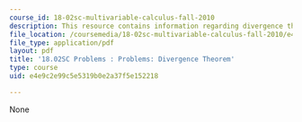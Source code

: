 ```yaml
---
course_id: 18-02sc-multivariable-calculus-fall-2010
description: This resource contains information regarding divergence theorem.
file_location: /coursemedia/18-02sc-multivariable-calculus-fall-2010/e4e9c2e99c5e5319b0e2a37f5e152218_MIT18_02SC_pb_84_quest.pdf
file_type: application/pdf
layout: pdf
title: '18.02SC Problems : Problems: Divergence Theorem'
type: course
uid: e4e9c2e99c5e5319b0e2a37f5e152218

---
```

None